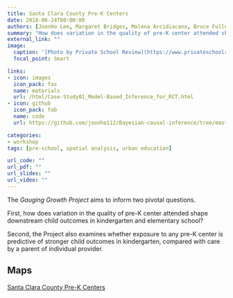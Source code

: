 ```yaml
---
title: Santa Clara County Pre-K Centers
date: 2018-06-24T00:00:00
authors: [JoonHo Lee, Margaret Bridges, Malena Arcidiacano, Bruce Fuller]
summary: "How does variation in the quality of pre-K center attended shape downstream child outcomes in kindergarten and elementary school?"
external_link: ""
image:
  caption: '[Photo by Private School Review](https://www.privateschoolreview.com/california/santa-clara-county/pre)'
  focal_point: Smart

links:
- icon: images
  icon_pack: fas
  name: materials
  url: /html/Case-Study01_Model-Based_Inference_for_RCT.html
- icon: github
  icon_pack: fab
  name: code
  url: https://github.com/joonho112/Bayesian-causal-inference/tree/master

categories:
- workshop
tags: [pre-school, spatial analysis, urban education]

url_code: ""
url_pdf: ""
url_slides: ""
url_video: ""
---
```


The *Gauging Growth Project* aims to inform two pivotal questions. 

First, how does variation in the quality of pre-K center attended shape downstream child outcomes in kindergarten and elementary school? 

Second, the Project also examines whether exposure to any pre-K center is predictive of stronger child outcomes in kindergarten, compared with care by a parent of individual provider. 


## Maps

[Santa Clara County Pre-K Centers](/html/Map01_SantaClara_Preschools_Map.html) 
